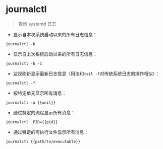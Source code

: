# journalctl

> 查询 systemd 日志

- 显示自本次系统启动以来的所有日志信息：

`journalctl -b`

- 显示自上次系统启动以来的所有日志信息：

`journalctl -b -1`

- 监视刷新显示最新日志信息（用法和`tail -f`对传统系统日志的操作相似）：

`journalctl -f`

- 按特定单元显示所有消息：

`journalctl -u {{unit}}`

- 通过特定的流程显示所有消息：

`journalctl _PID={{pid}}`

- 通过特定的可执行文件显示所有消息：

`journalctl {{path/to/executable}}`

[#]: contributors: ([威]，[jim.大团结]，[Mr. Ren]，[陈俊龙]，[蜂子🐝ℋ])